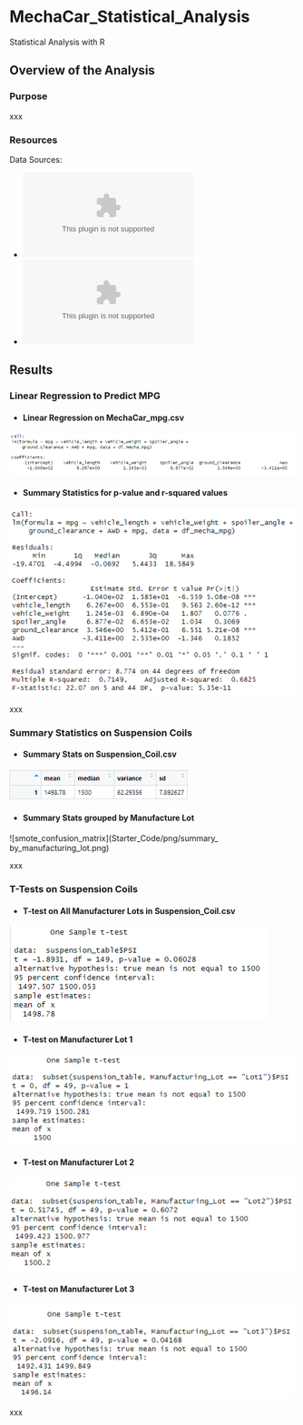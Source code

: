 # MechaCar_Statistical_Analysis
Statistical Analysis with R

## Overview of the Analysis
### Purpose

xxx

### Resources

Data Sources: 
* ![MechaCar_mpg.csv](https://github.com/NikWalker/MechaCar_Statistical_Analysis/blob/547bc15c61f8afe97ac3959389f154641d01c2f0/Starter_Code/MechaCar_mpg.csv)    
* ![Suspension_Coil.csv](https://github.com/NikWalker/MechaCar_Statistical_Analysis/blob/547bc15c61f8afe97ac3959389f154641d01c2f0/Starter_Code/Suspension_Coil.csv)

## Results

### Linear Regression to Predict MPG



* #### Linear Regression on MechaCar_mpg.csv
![linear regression of mpg](Starter_Code/png/mpg_linear_regression.png)




* #### Summary Statistics for p-value and r-squared values
![mpg summary statistics](Starter_Code/png/mpg_summary_stats.png)


xxx


### Summary Statistics on Suspension Coils 



* #### Summary Stats on Suspension_Coil.csv
![smote_oversampling_accuracy](Starter_Code/png/psi_summary.png)




* #### Summary Stats grouped by Manufacture Lot
![smote_confusion_matrix](Starter_Code/png/summary_ by_manufacturing_lot.png)


xxx


### T-Tests on Suspension Coils 



* #### T-test on All Manufacturer Lots in Suspension_Coil.csv
![cluster_undersampling_accuracy](Starter_Code/png/all_lot_ttest.png)




* #### T-test on Manufacturer Lot 1
![lot one t test](Starter_Code/png/lot1_ttest.png)




* #### T-test on Manufacturer Lot 2
![lot two t test](Starter_Code/png/lot2_ttest.png)




* #### T-test on Manufacturer Lot 3
![lot three t test](Starter_Code/png/lot3_ttest.png)


xxx
